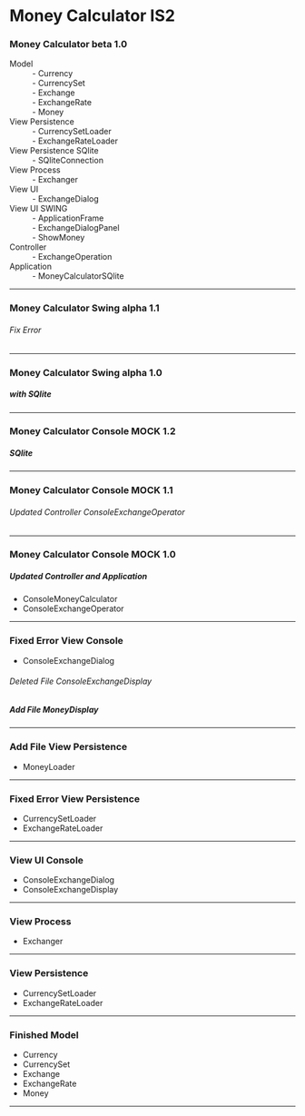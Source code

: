 Money Calculator IS2
===============

<h3>Money Calculator beta 1.0</h3>
<dl>
   <dt>Model</dt>
      <dd>- Currency</dd>
      <dd>- CurrencySet</dd>
      <dd>- Exchange</dd>
      <dd>- ExchangeRate</dd>
      <dd>- Money</dd>
   <dt>View Persistence</dt>
      <dd>- CurrencySetLoader</dd>
      <dd>- ExchangeRateLoader</dd>
   <dt>View Persistence SQlite</dt>
      <dd>- SQliteConnection</dd>
   <dt>View Process</dt>
      <dd>- Exchanger</dd>
   <dt>View UI</dt>
      <dd>- ExchangeDialog</dd>
   <dt>View UI SWING</dt>
      <dd>- ApplicationFrame</dd>
      <dd>- ExchangeDialogPanel</dd>
      <dd>- ShowMoney</dd>
   <dt>Controller</dt>
      <dd>- ExchangeOperation</dd>
   <dt>Application</dt>
      <dd>- MoneyCalculatorSQlite</dd>
</dl>
<hr/>

<h3>Money Calculator Swing alpha 1.1</h3>
<h6>Fix Error</h6>
<hr/>

<h3>Money Calculator Swing alpha 1.0</h3>
<h5>with SQlite</h5>
<hr/>

<h3>Money Calculator Console MOCK 1.2</h3>
<h5>SQlite</h5>
<hr/>

<h3>Money Calculator Console MOCK 1.1</h3>
<h6>Updated Controller ConsoleExchangeOperator</h6>
<hr/>

<h3>Money Calculator Console MOCK 1.0</h3>
<h5>Updated Controller and Application</h5>
<ul>
  <li>ConsoleMoneyCalculator</li>
  <li>ConsoleExchangeOperator</li>
</ul>
<hr/>

<h3>Fixed Error View Console</h3>
<ul><li>ConsoleExchangeDialog</li></ul>
<h6>Deleted File ConsoleExchangeDisplay</h6>
<h5>Add File MoneyDisplay</h5>
<hr/>

<h3>Add File View Persistence</h3>
<ul>
  <li>MoneyLoader</li>
</ul>
<hr/>

<h3>Fixed Error View Persistence</h3>
<ul>
  <li>CurrencySetLoader</li>
  <li>ExchangeRateLoader</li>
</ul>
<hr/>

<h3>View UI Console</h3>
<ul>
  <li>ConsoleExchangeDialog</li>
  <li>ConsoleExchangeDisplay</li>
</ul>
<hr/>

<h3>View Process</h3>
<ul>
  <li>Exchanger</li>
</ul>
<hr/>

<h3>View Persistence</h3>
<ul>
  <li>CurrencySetLoader</li>
  <li>ExchangeRateLoader</li>
</ul>
<hr/>

<h3>Finished Model</h3>
<ul>
  <li>Currency</li>
  <li>CurrencySet</li>
  <li>Exchange</li>
  <li>ExchangeRate</li>
  <li>Money</li>
</ul>
<hr/>
